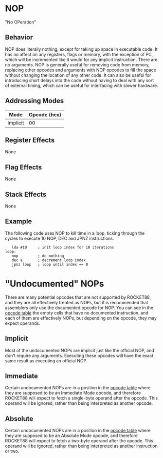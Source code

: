 # NOP
"No OPeration"

## Behavior
NOP does literally nothing, except for taking up space in executable code. It has no affect on any registers, flags or memory, with the exception of PC, which will be incremented like it would for any implicit instruction. There are no arguments. NOP is generally useful for removing code from memory, replacing other opcodes and arguments with NOP opcodes to fill the space without changing the location of any other code. It can also be useful for introducing short delays into the code without having to deal with any sort of external timing, which can be useful for interfacing with slower hardware.

## Addressing Modes
| Mode     | Opcode (hex) |
|----------|--------------|
| Implicit | 00           |

## Register Effects
None

## Flag Effects
None

## Stack Effects
None

## Example
The following code uses NOP to kill time in a loop, ticking through the cycles to execute 10 NOP, DEC and JPNZ instructions.
```
   lda #10     ; init loop index for 10 iterations
loop:
   nop         ; do nothing
   dec a       ; decrement loop index
   jpnz loop   ; loop until index == 0
```

# "Undocumented" NOPs
There are many potential opcodes that are not supported by ROCKET88, and they are all effectively treated as NOPs, but it is recommended that assemblers only use the documented opcode for NOP. You can see in the [opcode table](../README.md#opcode-table) the empty cells that have no documented instruction, and each of them are effectively NOPs, but depending on the opcode, they may expect operands.

## Implicit
Most of the undocumented NOPs are implicit just like the official NOP, and don't require any arguments. Executing these opcodes will have the exact same result as executing an official NOP.

## Immediate
Certain undocumented NOPs are in a position in the [opcode table](../README.md#opcode-table) where they are supposed to be an Immediate Mode opcode, and therefore ROCKET88 will expect to fetch a single-byte operand after the opcode. This operand will be ignored, rather than being interpreted as another opcode.

## Absolute
Certain undocumented NOPs are in a position in the [opcode table](../README.md#opcode-table) where they are supposed to be an Absolute Mode opcode, and therefore ROCKET88 will expect to fetch a two-byte operand after the opcode. This operand will be ignored, rather than being interpreted as another instruction or two.